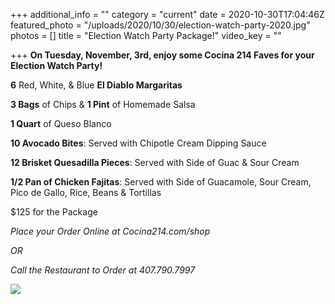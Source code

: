 +++
additional_info = ""
category = "current"
date = 2020-10-30T17:04:46Z
featured_photo = "/uploads/2020/10/30/election-watch-party-2020.jpg"
photos = []
title = "Election Watch Party Package!"
video_key = ""

+++
**On Tuesday, November, 3rd, enjoy some Cocina 214 Faves for your Election Watch Party!**

**6** Red, White, & Blue **El Diablo Margaritas**

**3 Bags** of Chips & **1 Pint** of Homemade Salsa

**1 Quart** of Queso Blanco

**10 Avocado Bites**: Served with Chipotle Cream Dipping Sauce

**12 Brisket Quesadilla Pieces**: Served with Side of Guac & Sour Cream

**1/2 Pan of Chicken Fajitas**: Served with Side of Guacamole, Sour Cream, Pico de Gallo, Rice, Beans & Tortillas

$125 for the Package

_Place your Order Online at Cocina214.com/shop_

_OR_

_Call the Restaurant to Order at 407.790.7997_

![](/uploads/2020/10/30/election-watch-party-2020.jpg)